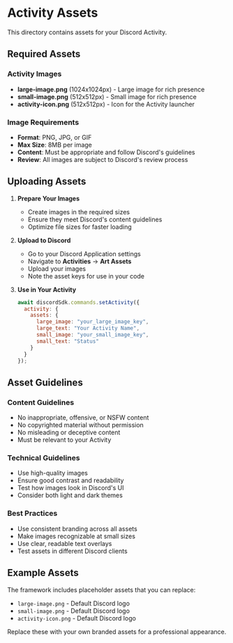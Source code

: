 # Activity Assets

This directory contains assets for your Discord Activity.

## Required Assets

### Activity Images
- **large-image.png** (1024x1024px) - Large image for rich presence
- **small-image.png** (512x512px) - Small image for rich presence  
- **activity-icon.png** (512x512px) - Icon for the Activity launcher

### Image Requirements
- **Format**: PNG, JPG, or GIF
- **Max Size**: 8MB per image
- **Content**: Must be appropriate and follow Discord's guidelines
- **Review**: All images are subject to Discord's review process

## Uploading Assets

1. **Prepare Your Images**
   - Create images in the required sizes
   - Ensure they meet Discord's content guidelines
   - Optimize file sizes for faster loading

2. **Upload to Discord**
   - Go to your Discord Application settings
   - Navigate to **Activities** → **Art Assets**
   - Upload your images
   - Note the asset keys for use in your code

3. **Use in Your Activity**
   ```javascript
   await discordSdk.commands.setActivity({
     activity: {
       assets: {
         large_image: "your_large_image_key",
         large_text: "Your Activity Name",
         small_image: "your_small_image_key",
         small_text: "Status"
       }
     }
   });
   ```

## Asset Guidelines

### Content Guidelines
- No inappropriate, offensive, or NSFW content
- No copyrighted material without permission
- No misleading or deceptive content
- Must be relevant to your Activity

### Technical Guidelines
- Use high-quality images
- Ensure good contrast and readability
- Test how images look in Discord's UI
- Consider both light and dark themes

### Best Practices
- Use consistent branding across all assets
- Make images recognizable at small sizes
- Use clear, readable text overlays
- Test assets in different Discord clients

## Example Assets

The framework includes placeholder assets that you can replace:
- `large-image.png` - Default Discord logo
- `small-image.png` - Default Discord logo
- `activity-icon.png` - Default Discord logo

Replace these with your own branded assets for a professional appearance.
